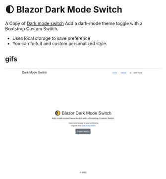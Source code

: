 # 🌓 Blazor Dark Mode Switch

A Copy of [Dark mode switch](https://github.com/coliff/dark-mode-switch)
Add a dark-mode theme toggle with a Bootstrap Custom Switch.

- Uses local storage to save preference
- You can fork it and custom personalized style.

## gifs

![DarkModeSwitch](./images/dark-mode-switch.gif)
